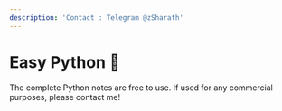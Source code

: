 ```yaml
---
description: 'Contact : Telegram @zSharath'
---
```


# Easy Python 🐍

The complete Python notes are free to use. If used for any commercial purposes, please contact me!

